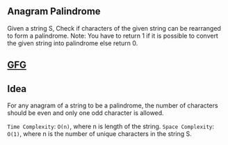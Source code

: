 ## Anagram Palindrome

Given a string S, Check if characters of the given string can be rearranged to form a palindrome.
Note: You have to return 1 if it is possible to convert the given string into palindrome else return 0.

<h2><a href="https://www.geeksforgeeks.org/problems/anagram-palindrome4720/1">GFG</a></h2>

## Idea

For any anagram of a string to be a palindrome, the number of characters should be even and only one odd character is allowed.

`Time Complexity`: `O(n)`, where n is length of the string.
`Space Complexity`: `O(1)`, where n is the number of unique characters in the string S.
